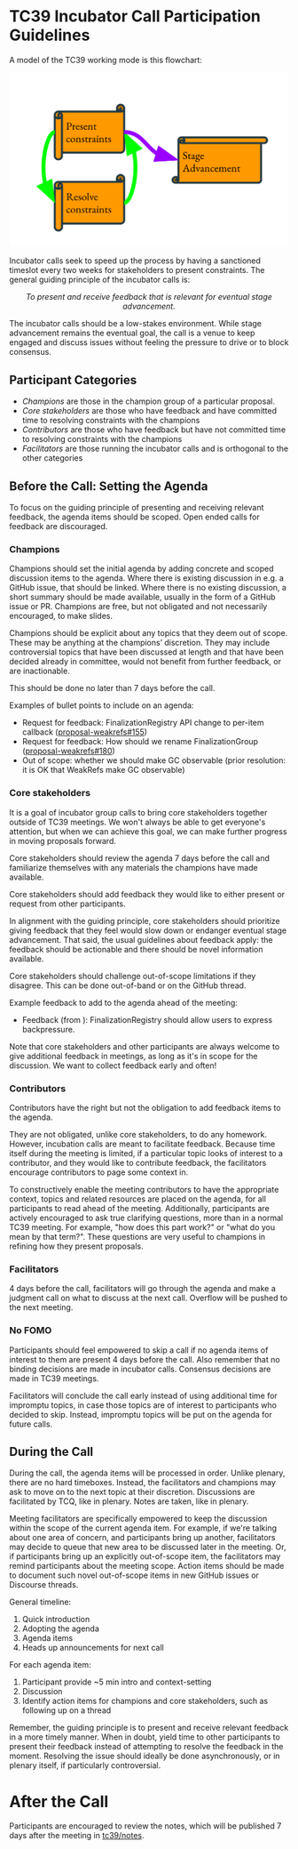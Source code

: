 # TC39 Incubator Call Participation Guidelines

A model of the TC39 working mode is this flowchart:

![TC39 Working Mode](images/tc39-working-mode.svg)

Incubator calls seek to speed up the process by having a sanctioned timeslot
every two weeks for stakeholders to present constraints. The general guiding
principle of the incubator calls is:

<p align=center>
  <i>To present and receive feedback that is relevant for eventual stage advancement.</i>
</p>

The incubator calls should be a low-stakes environment. While stage advancement
remains the eventual goal, the call is a venue to keep engaged and discuss
issues without feeling the pressure to drive or to block consensus.

## Participant Categories

- _Champions_ are those in the champion group of a particular proposal.
- _Core stakeholders_ are those who have feedback and have committed time to resolving constraints with the champions
- _Contributors_ are those who have feedback but have not committed time to resolving constraints with the champions
- _Facilitators_ are those running the incubator calls and is orthogonal to the other categories

## Before the Call: Setting the Agenda

To focus on the guiding principle of presenting and receiving relevant feedback,
the agenda items should be scoped. Open ended calls for feedback are
discouraged.

### Champions

Champions should set the initial agenda by adding concrete and scoped discussion
items to the agenda. Where there is existing discussion in e.g. a GitHub issue,
that should be linked. Where there is no existing discussion, a short summary
should be made available, usually in the form of a GitHub issue or PR. Champions
are free, but not obligated and not necessarily encouraged, to make slides.

Champions should be explicit about any topics that they deem out of scope. These
may be anything at the champions’ discretion. They may include controversial
topics that have been discussed at length and that have been decided already in
committee, would not benefit from further feedback, or are inactionable.

This should be done no later than 7 days before the call.

Examples of bullet points to include on an agenda:
- Request for feedback: FinalizationRegistry API change to per-item callback ([proposal-weakrefs#155](https://github.com/tc39/proposal-weakrefs/issues/155))
- Request for feedback: How should we rename FinalizationGroup ([proposal-weakrefs#180](https://github.com/tc39/proposal-weakrefs/issues/180))
- Out of scope: whether we should make GC observable (prior resolution: it is OK that WeakRefs make GC observable)

### Core stakeholders

It is a goal of incubator group calls to bring core stakeholders together
outside of TC39 meetings. We won't always be able to get everyone's attention,
but when we can achieve this goal, we can make further progress in moving
proposals forward.

Core stakeholders should review the agenda 7 days before the call and
familiarize themselves with any materials the champions have made available.

Core stakeholders should add feedback they would like to either present or
request from other participants.

In alignment with the guiding principle, core stakeholders should prioritize
giving feedback that they feel would slow down or endanger eventual stage
advancement. That said, the usual guidelines about feedback apply: the feedback
should be actionable and there should be novel information available.

Core stakeholders should challenge out-of-scope limitations if they
disagree. This can be done out-of-band or on the GitHub thread.

Example feedback to add to the agenda ahead of the meeting:
- Feedback (from <NAME>): FinalizationRegistry should allow users to express backpressure.

Note that core stakeholders and other participants are always welcome to give
additional feedback in meetings, as long as it's in scope for the discussion. We
want to collect feedback early and often!

### Contributors

Contributors have the right but not the obligation to add feedback items to the agenda.

They are not obligated, unlike core stakeholders, to do any homework. However,
incubation calls are meant to facilitate feedback. Because time itself during
the meeting is limited, if a particular topic looks of interest to a
contributor, and they would like to contribute feedback, the facilitators
encourage contributors to page some context in.

To constructively enable the meeting contributors to have the appropriate
context, topics and related resources are placed on the agenda, for all
participants to read ahead of the meeting. Additionally, participants are
actively encouraged to ask true clarifying questions, more than in a normal TC39
meeting. For example, "how does this part work?" or "what do you mean by that
term?". These questions are very useful to champions in refining how they
present proposals.

### Facilitators

4 days before the call, facilitators will go through the agenda and make a
judgment call on what to discuss at the next call. Overflow will be pushed to
the next meeting.

### No FOMO

Participants should feel empowered to skip a call if no agenda items of interest
to them are present 4 days before the call. Also remember that no binding
decisions are made in incubator calls. Consensus decisions are made in TC39
meetings.

Facilitators will conclude the call early instead of using additional time for
impromptu topics, in case those topics are of interest to participants who
decided to skip. Instead, impromptu topics will be put on the agenda for future
calls.

## During the Call

During the call, the agenda items will be processed in order. Unlike plenary,
there are no hard timeboxes. Instead, the facilitators and champions may ask to
move on to the next topic at their discretion. Discussions are facilitated by
TCQ, like in plenary. Notes are taken, like in plenary.

Meeting facilitators are specifically empowered to keep the discussion within
the scope of the current agenda item. For example, if we're talking about one
area of concern, and participants bring up another, facilitators may decide to
queue that new area to be discussed later in the meeting. Or, if participants
bring up an explicitly out-of-scope item, the facilitators may remind
participants about the meeting scope. Action items should be made to document
such novel out-of-scope items in new GitHub issues or Discourse threads.

General timeline:
1. Quick introduction
1. Adopting the agenda
1. Agenda items
1. Heads up announcements for next call

For each agenda item:
1. Participant provide ~5 min intro and context-setting
1. Discussion
1. Identify action items for champions and core stakeholders, such as following up on a thread

Remember, the guiding principle is to present and receive relevant feedback in a
more timely manner. When in doubt, yield time to other participants to present
their feedback instead of attempting to resolve the feedback in the
moment. Resolving the issue should ideally be done asynchronously, or in plenary
itself, if particularly controversial.

# After the Call

Participants are encouraged to review the notes, which will be published 7 days
after the meeting in [tc39/notes](https://github.com/tc39/notes).

